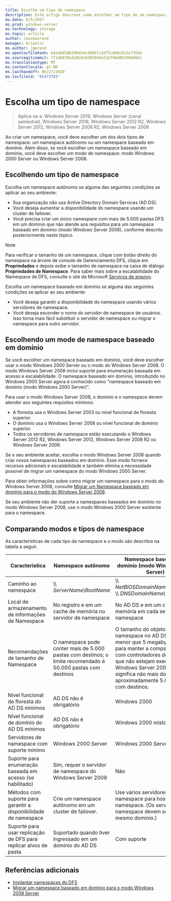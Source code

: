 ```yaml
---
title: Escolha um tipo de namespace
description: Este artigo descreve como escolher um tipo de um namespace.
ms.date: 6/5/2017
ms.prod: windows-server
ms.technology: storage
ms.topic: article
author: JasonGerend
manager: brianlic
ms.author: jgerend
ms.openlocfilehash: b4addd18629bd54cd9d5fc2df5c660c621e735de
ms.sourcegitcommit: 771db070a3a924c8265944e21bf9bd85350dd93c
ms.translationtype: MT
ms.contentlocale: pt-BR
ms.lasthandoff: 06/27/2020
ms.locfileid: "85473783"
---
```

# <a name="choose-a-namespace-type"></a>Escolha um tipo de namespace

> Aplica-se a: Windows Server 2019, Windows Server (canal semestral), Windows Server 2016, Windows Server 2012 R2, Windows Server 2012, Windows Server 2008 R2, Windows Server 2008

Ao criar um namespace, você deve escolher um dos dois tipos de namespace: um namespace autônomo ou um namespace baseado em domínio. Além disso, se você escolher um namespace baseado em domínio, você deve escolher um modo de namespace: modo Windows 2000 Server ou Windows Server 2008.

## <a name="choosing-a-namespace-type"></a>Escolhendo um tipo de namespace

Escolha um namespace autônomo se alguma das seguintes condições se aplicar ao seu ambiente:

-   Sua organização não usa Active Directory Domain Services (AD DS).
-   Você deseja aumentar a disponibilidade do namespace usando um cluster de failover.
-   Você precisa criar um único namespace com mais de 5.000 pastas DFS em um domínio que não atende aos requisitos para um namespace baseado em domínio (modo Windows Server 2008), conforme descrito posteriormente neste tópico.

> [!NOTE]
> Para verificar o tamanho de um namespace, clique com botão direito do namespace na árvore de console de Gerenciamento DFS, clique em **Propriedades** e depois exibe o tamanho de namespace na caixa de diálogo **Propriedades de Namespace**. Para saber mais sobre a escalabilidade do Namespace de DFS, consulte o site da Microsoft [Serviços de arquivo](https://technet.microsoft.com/library/cc771548.aspx).

Escolha um namespace baseado em domínio se alguma das seguintes condições se aplicar ao seu ambiente:

-   Você deseja garantir a disponibilidade do namespace usando vários servidores de namespace.
-   Você deseja esconder o nome do servidor de namespace de usuários. Isso torna mais fácil substituir o servidor de namespace ou migrar o namespace para outro servidor.

## <a name="choosing-a-domain-based-namespace-mode"></a>Escolhendo um mode de namespace baseado em domínio

Se você escolher um namespace baseado em domínio, você deve escolher usar o modo Windows 2000 Server ou o modo do Windows Server 2008. O modo Windows Server 2008 inclui suporte para enumeração baseada em acesso e escalabilidade. O namespace baseado em domínio, introduzido no Windows 2000 Server agora é conhecido como "namespace baseado em domínio (modo Windows 2000 Server)".

Para usar o modo Windows Server 2008, o domínio e o namespace devem atender aos seguintes requisitos mínimos:

-   A floresta usa o Windows Server 2003 ou nível funcional de floresta superior.
-   O domínio usa o Windows Server 2008 ou nível funcional de domínio superior.
-   Todos os servidores de namespace estão executando o Windows Server 2012 R2, Windows Server 2012, Windows Server 2008 R2 ou Windows Server 2008.

Se o seu ambiente aceitar, escolha o modo Windows Server 2008 quando criar novos namespaces baseados em domínio. Esse modo fornece recursos adicionais e escalabilidade e também elimina a necessidade possível de migrar um namespace do modo Windows 2000 Server.

Para obter informações sobre como migrar um namespace para o modo do Windows Server 2008, consulte [Migrar um Namespace baseado em domínio para o modo do Windows Server 2008](migrate-a-domain-based-namespace-to-windows-server-2008-mode.md).

Se seu ambiente não der suporte a namespaces baseados em domínio no modo Windows Server 2008, use o modo Windows 2000 Server existente para o namespace.

## <a name="comparing-namespace-types-and-modes"></a>Comparando modos e tipos de namespace

As características de cada tipo de namespace e o modo são descritos na tabela a seguir.

|Característica|Namespace autônomo|Namespace baseado em domínio (modo Windows 2000 Server) |Namespace baseado em domínio (modo Windows 2008 Server) |
|---|---|---|---|
|Caminho ao namespace|\\\ *ServerName\RootName* |\\\ *NetBIOSDomainName\RootName* <br />\\\ *DNSDomainName\RootName*|\\\ *NetBIOSDomainName\RootName* <br /> \\\ *DNSDomainName\RootName*|
|Local de armazenamento de informações de Namespace|No registro e em um cache de memória no servidor de namespace|No AD DS e em um cache de memória em cada servidor de namespace|No AD DS e em um cache de memória em cada servidor de namespace|
|Recomendações de tamanho de Namespace|O namespace pode conter mais de 5.000 pastas com destinos; o limite recomendado é 50.000 pastas com destinos|O tamanho do objeto do namespace no AD DS deve ser menor que 5 megabytes (MB) para manter a compatibilidade com controladores de domínio que não estejam executando o Windows Server 2008. Isso significa não mais do que aproximadamente 5.000 pastas com destinos.|O namespace pode conter mais de 5.000 pastas com destinos; o limite recomendado é 50.000 pastas com destinos |
|Nível funcional de floresta do AD DS mínimos|AD DS não é obrigatório|Windows 2000|Windows Server 2003|
|Nível funcional de domínio do AD DS mínimos|AD DS não é obrigatório|Windows 2000 misto|Windows Server 2008|
|Servidores de namespace com suporte mínimo|Windows 2000 Server|Windows 2000 Server|Windows Server 2008|
|Suporte para enumeração baseada em acesso (se habilitado)|Sim, requer o servidor de namespace do Windows Server 2008|Não|Sim|
|Métodos com suporte para garantir a disponibilidade de namespace|Crie um namespace autônomo em um cluster de failover.|Use vários servidores de namespace para hospedar o namespace. (Os servidores de namespace devem ser no mesmo domínio.)|Use vários servidores de namespace para hospedar o namespace. (Os servidores de namespace devem ser no mesmo domínio.)|
|Suporte para usar replicação de DFS para replicar alvos de pasta|Suportado quando tiver ingressado em um domínio do AD DS|Com suporte|Com suporte|

## <a name="additional-references"></a>Referências adicionais

-   [Implantar namespaces do DFS](deploying-dfs-namespaces.md)
-   [Migrar um namespace baseado em domínio para o modo Windows 2008 Server](migrate-a-domain-based-namespace-to-windows-server-2008-mode.md)


